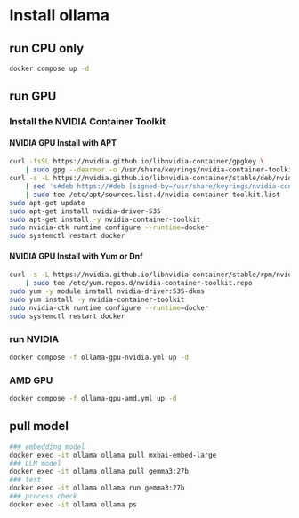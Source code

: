 # Install ollama

## run CPU only

~~~bash
docker compose up -d
~~~

## run GPU

### Install the NVIDIA Container Toolkit

#### NVIDIA GPU Install with APT

~~~bash
curl -fsSL https://nvidia.github.io/libnvidia-container/gpgkey \
    | sudo gpg --dearmor -o /usr/share/keyrings/nvidia-container-toolkit-keyring.gpg
curl -s -L https://nvidia.github.io/libnvidia-container/stable/deb/nvidia-container-toolkit.list \
    | sed 's#deb https://#deb [signed-by=/usr/share/keyrings/nvidia-container-toolkit-keyring.gpg] https://#g' \
    | sudo tee /etc/apt/sources.list.d/nvidia-container-toolkit.list
sudo apt-get update
sudo apt-get install nvidia-driver-535
sudo apt-get install -y nvidia-container-toolkit
sudo nvidia-ctk runtime configure --runtime=docker
sudo systemctl restart docker
~~~

#### NVIDIA GPU Install with Yum or Dnf

~~~bash
curl -s -L https://nvidia.github.io/libnvidia-container/stable/rpm/nvidia-container-toolkit.repo \
    | sudo tee /etc/yum.repos.d/nvidia-container-toolkit.repo
sudo yum -y module install nvidia-driver:535-dkms
sudo yum install -y nvidia-container-toolkit
sudo nvidia-ctk runtime configure --runtime=docker
sudo systemctl restart docker
~~~

### run NVIDIA

~~~bash
docker compose -f ollama-gpu-nvidia.yml up -d
~~~

### AMD GPU

~~~bash
docker compose -f ollama-gpu-amd.yml up -d
~~~

## pull model

~~~bash
### embedding model
docker exec -it ollama ollama pull mxbai-embed-large
### LLM model
docker exec -it ollama ollama pull gemma3:27b
### test
docker exec -it ollama ollama run gemma3:27b
### process check
docker exec -it ollama ollama ps
~~~
